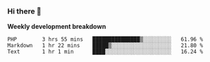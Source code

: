 ### Hi there 👋


**Weekly development breakdown**

<!--START_SECTION:waka-->
```text
PHP        3 hrs 55 mins   ███████████████▒░░░░░░░░░   61.96 % 
Markdown   1 hr 22 mins    █████▒░░░░░░░░░░░░░░░░░░░   21.80 % 
Text       1 hr 1 min      ████░░░░░░░░░░░░░░░░░░░░░   16.24 % 
```
<!--END_SECTION:waka-->
